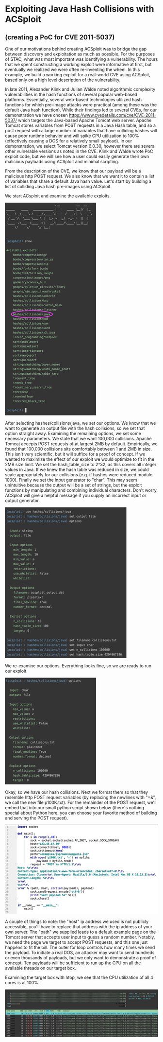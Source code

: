 # Exploiting Java Hash Collisions with ACSploit 

## (creating a PoC for CVE 2011-5037)

One of our motivations behind creating ACSploit was to bridge the gap between discovery and exploitation as much as possible. For the purposes of STAC, what was most important was identifying a vulnerability. The hours that we spent constructing a working exploit were informative at first, but eventually we realized we were often re-inventing the wheel. In this example, we build a working exploit for a real-world CVE using ACSploit, based only on a high level description of the vulnerability.

In late 2011, Alexander Klink and Julian Wälde noted algorithmic complexity vulnerabilities in the hash functions of several popular web-based platforms. Essentially, several web-based technologies utilized hash functions for which pre-image attacks were practical (among these was the default Java hash function). While their findings led to several CVEs, for our demonstration we have chosen https://www.cvedetails.com/cve/CVE-2011-5037/ which targets the Java-based Apache Tomcat web server. Apache Tomcat stores variables from POST requests in a Java Hash table, and so a post request with a large number of variables that have colliding hashes will cause poor runtime behavior and will spike CPU utilization to 100% (effectively causing a DOS for a relatively small payload). In our demonstration, we select Tomcat version 6.0.30, however there are several other vulnerable versions as noted in the CVE. Klink and Wälde wrote PoC exploit code, but we will see how a user could easily generate their own malicious payloads using ACSploit and minimal scripting. 

From the description of the CVE, we know that our payload will be a malicious http POST request. We also know that we want it to contain a list of variables that share a default Java hash value. Let's start by building a list of colliding Java hash pre-images using ACSploit.

We start ACsploit and examine the available exploits. 

<img src="../images/ACSploitOptions.png" class="center"  width="300">

After selecting hashes/collisions/java, we set our options. We know that we want to generate an output file with the hash collisions, so we set that option straight away. Examining the remaining options, we set some necessary parameters. We state that we want 100,000 collisions. Apache Tomcat accepts POST requests of at largest 2MB by default. Empirically, we found that 100,000 collisions sits comfortably between 1 and 2MB in size. This isn't very scientific, but it will suffice for a proof of concept. If we wanted to maximize the effect of our exploit we would optimize to fit in the 2MB size limit. We set the hash\_table\_size to 2^32, as this covers all integer values in Java. If we knew the hash table was reduced in size, we could scale appropriately for our collisions (e.g. if hashes were reduced modulo 1000). Finally we set the input generator to "char". This may seem unintuitive because the output will be a set of strings, but the exploit functions by manipulating and combining individual characters. Don't worry, ACSploit will give a helpful message if you supply an incorrect input or output generator. 


<img src="../images/ACSploitSetOptions.png" class="center" width="400">


We re-examine our options. Everything looks fine, so we are ready to run our exploit.


<img src="../images/JavaHashOptions.png" class="center"  width="300">


Okay, so we have our hash collisions. Next we format them so that they resemble http POST request variables (by replacing the newlines with "=&", we call the new file p100K.txt). For the remainder of the POST request, we'll embed that into our small python script shown below (there's nothing special about Python here, you can choose your favorite method of building and serving the POST request). 


<img src="../images/PythonPOSTrequestScript.png"  class="center" width="600">


A couple of things to note: the "host" ip address we used is not publicly accessible, you'll have to replace that address with the ip address of your own server. The "path" we supplied leads to a default example page on the Tomcat server that accepts user input to guess a random number. Notably, we need the page we target to accept POST requests, and this one just happens to fit the bill.  The outer for loop controls how many times we send the payload. To initiate a real DOS, an attacker may want to send hundreds or even thousands of payloads, but we only want to demonstrate a proof of concept. Ten payloads will be sufficient to run up the CPU on all the available threads on our target box.

Examining the target box with htop, we see that the CPU utilization of all 4 cores is at 100%.


<img src="../images/TomcatCPU.png" class="center" width="800" >
